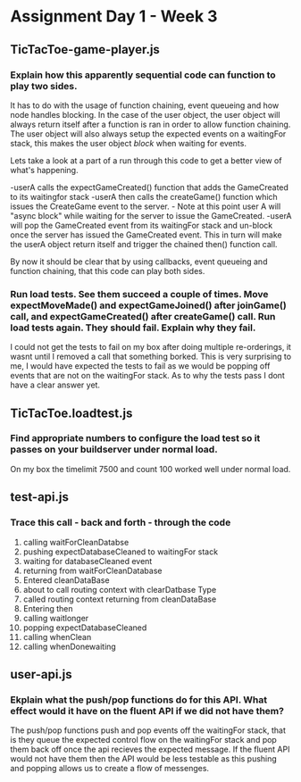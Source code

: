 # Assignment Day 1 - Week 3
## TicTacToe-game-player.js
### Explain how this apparently sequential code can function to play two sides.
It has to do with the usage of function chaining, event queueing and how node handles blocking. In the case of the user object, the user object will always return itself after a function is ran in order to allow function chaining. The user object will also always setup the expected events on a waitingFor stack, this makes the user object *block* when waiting for events.

Lets take a look at a part of a run through this code to get a better view of what's happening.

-userA calls the expectGameCreated() function that adds the GameCreated to its waitingfor stack
-userA then calls the createGame() function which issues the CreateGame event to the server.
    - Note at this point user A will "async block" while waiting for the server to issue the GameCreated.
-userA will pop the GameCreated event from its waitingFor stack and un-block once the server has issued the GameCreated event. This in turn will make the userA object return itself and trigger the chained then() function call.

By now it should be clear that by using callbacks, event queueing and function chaining, that this code can play both sides.

### Run load tests. See them succeed a couple of times. Move expectMoveMade() and expectGameJoined() after joinGame() call, and expectGameCreated() after createGame() call. Run load tests again. They should fail. Explain why they fail.

I could not get the tests to fail on my box after doing multiple re-orderings, it wasnt until I removed a call that something borked.
This is very surprising to me, I would have expected the tests to fail as we would be popping off events that are not on the waitingFor stack.
As to why the tests pass I dont have a clear answer yet.

## TicTacToe.loadtest.js
### Find appropriate numbers to configure the load test so it passes on your buildserver under normal load.
On my box the timelimit 7500 and count 100 worked well under normal load.

## test-api.js
### Trace this call - back and forth - through the code
1. calling waitForCleanDatabse
2. pushing expectDatabaseCleaned to waitingFor stack
3. waiting for databaseCleaned event
4. returning from waitForCleanDatabase
5. Entered cleanDataBase
6. about to call routing context with clearDatbase Type
7. called routing context returning from cleanDataBase
8. Entering then
9. calling waitlonger
10. popping expectDatabaseCleaned
11. calling whenClean
12. calling whenDonewaiting

## user-api.js
### Ekplain what the push/pop functions do for this API. What effect would it have on the fluent API if we did not have them?
The push/pop functions push and pop events off the waitingFor stack, that is they queue the expected control flow on the waitingFor stack and pop them back off once the api recieves the expected message.
If the fluent API would not have them then the API would be less testable as this pushing and popping allows us to create a flow of messenges.
